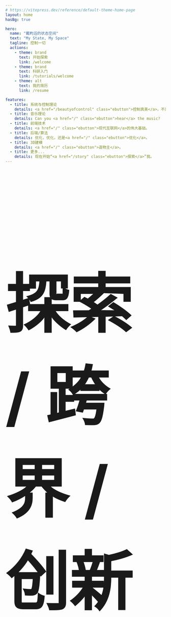 ```yaml
---
# https://vitepress.dev/reference/default-theme-home-page
layout: home
hasBg: true

hero:
  name: "戴畇滔的状态空间"
  text: "My State, My Space"
  tagline: 控制一切
  actions:
    - theme: brand
      text: 开始探索
      link: /welcome
    - theme: brand
      text: 科研入门
      link: /tutorials/welcome
    - theme: alt
      text: 我的简历
      link: /resume

features:
  - title: 系统与控制理论
    details: <a href="/beautyofcontrol" class="ebutton">控制真美</a>，不是吗。
  - title: 音乐理论
    details: Can you <a href="/" class="ebutton">hear</a> the music?
  - title: 前端技术
    details: <a href="/" class="ebutton">现代互联网</a>的伟大基础。
  - title: 后端/算法
    details: 优化，优化，还是<a href="/" class="ebutton">优化</a>。
  - title: 3D建模
    details: <a href="/" class="ebutton">造物主</a>。
  - title: 更多...
    details: 现在开始“<a href="/story" class="ebutton">探索</a>”我。
---
```


<h1 class="slogan2" style="font-size:5vh;">探索 / 跨界 / 创新</h1>